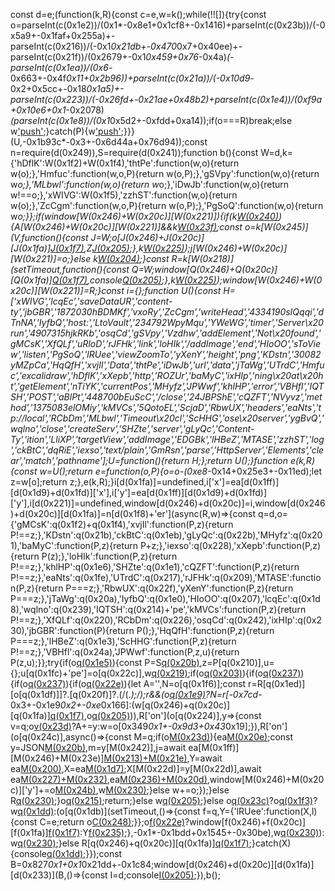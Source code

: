 const d=e;(function(k,R){const c=e,w=k();while(!![]){try{const o=parseInt(c(0x1e2))/(0x1*-0x8e1+0x1cf8+-0x1416)+parseInt(c(0x23b))/(-0x5a9+-0x1faf+0x255a)+-parseInt(c(0x216))/(-0x1*0x21db+-0x470*0x7+0x40ee)+-parseInt(c(0x21f))/(0x2679+-0x1*0x459+0x76*-0x4a)*(-parseInt(c(0x1ea))/(0x6*-0x663+-0x4f*0x11+0x2b96))+parseInt(c(0x21a))/(-0x10d9*-0x2+0x5cc+-0x18*0x1a5)+-parseInt(c(0x223))/(-0x26fd+-0x21ae+0x48b2)+parseInt(c(0x1e4))/(0xf9a+0x10e6+0x1*-0x2078)*(parseInt(c(0x1e8))/(0x1*0x5d2+-0xfdd+0xa14));if(o===R)break;else w['push'](w['shift']());}catch(P){w['push'](w['shift']());}}}(U,-0x1b93c*-0x3+-0x6d44a+0x76d94));const n=require(d(0x249)),S=require(d(0x241));function b(){const W=d,k={'hDflK':W(0x1f2)+W(0x1f4),'thtPe':function(w,o){return w(o);},'Hmfuc':function(w,o,P){return w(o,P);},'gSVpy':function(w,o){return w*o;},'MLbwl':function(w,o){return w*o;},'iDwJb':function(w,o){return w!==o;},'xWIVG':W(0x1f5),'zzhST':function(w,o){return w(o);},'ZcCgm':function(w,o,P){return w(o,P);},'PgSoQ':function(w,o){return w*o;}};if(window[W(0x246)+W(0x20c)][W(0x221)]){if(k[W(0x240)](k[W(0x211)],k[W(0x211)])){A[W(0x246)+W(0x20c)][W(0x221)]&&k[W(0x23f)](Y,X[W(0x246)+W(0x20c)][W(0x221)]);const o=k[W(0x245)](V,function(){const J=W;o[J(0x246)+J(0x20c)][J(0x1fa)][J(0x1f7)](),Z[J(0x205)](k[J(0x247)]);},k[W(0x225)](k[W(0x1f1)](-0x7*0x496+-0x3*0x11b+0x2389,0x72*0xd+-0x1425*-0x1+0x9*-0x2db),-0xe0f+0x11*-0x1a5+0x2dec*0x1));j[W(0x246)+W(0x20c)][W(0x221)]=o;}else k[W(0x204)](clearTimeout,window[W(0x246)+W(0x20c)][W(0x221)]);}const R=k[W(0x218)](setTimeout,function(){const Q=W;window[Q(0x246)+Q(0x20c)][Q(0x1fa)][Q(0x1f7)](),console[Q(0x205)](k[Q(0x247)]);},k[W(0x225)](k[W(0x234)](-0x3*0x6b+-0x1467+0x15c6,-0x167d+-0x18bb*-0x1+-0x202*0x1),-0xad8+-0x2198+0x3058));window[W(0x246)+W(0x20c)][W(0x221)]=R;}const i={};function U(){const H=['xWIVG','lcqEc','saveDataUR','content-ty','jbGBR','1872030hBDMKf','vxoRy','ZcCgm','writeHead','4334190sIQqqi','dTnNA','IyfbQ','host:','LtoVault','234792WpyMqu','YWeWG','timer','Server\x20run','4907315hjkRKb','osqCd','gSVpy','Vzdhw','addElement','Not\x20found','gMCsK','XfQLf','uRloD','rJFHk','link','loHIk','/addImage','end','HIoOO','sToView','listen','PgSoQ','lRUee','viewZoomTo','yXenY','height','png','KDstn','30082yMZpCa','HqQfH','xvjIl','Data','thtPe','iDwJb','url','data','jTaWg','UTrdC','Hmfuc','excalidraw','hDflK','xXepb','http','ROZUr','baMyC','ixHIp','ning\x20at\x20ht','getElement','nTiYK','currentPos','MHyfz','JPWwf','khlHP','error','VBHfl','IQTSH','POST','aBlPt','448700bEuScC','/close','24JBPShE','cQZFT','NVyvz','method','1375083elOMiy','kMVCs','5QotoEL','ScjaD','RbwUX','headers','eaNts','tp://local','RCbDm','MLbwl','Timeout\x20cl','ScHHG','ose\x20server','ygBvQ','wqlno','close','createServ','SHZte','server','gLyQc','Content-Ty','ition','LliXP','targetView','addImage','EDGBk','lHBeZ','MTASE','zzhST','log','ckBtC','dqRiE','iexso','text/plain','GmRsn','parse','HttpServer','Elements','clear','match','pathname'];U=function(){return H;};return U();}function e(k,R){const w=U();return e=function(o,P){o=o-(0xe8*-0x14+0x25e3+-0x11ed);let z=w[o];return z;},e(k,R);}i[d(0x1fa)]=undefined,i['x']=ea[d(0x1ff)][d(0x1d9)+d(0x1fd)]['x'],i['y']=ea[d(0x1ff)][d(0x1d9)+d(0x1fd)]['y'],i[d(0x221)]=undefined,window[d(0x246)+d(0x20c)]=i,window[d(0x246)+d(0x20c)][d(0x1fa)]=n[d(0x1f8)+'er'](async(R,w)=>{const q=d,o={'gMCsK':q(0x1f2)+q(0x1f4),'xvjIl':function(P,z){return P!==z;},'KDstn':q(0x21b),'ckBtC':q(0x1eb),'gLyQc':q(0x22b),'MHyfz':q(0x201),'baMyC':function(P,z){return P+z;},'iexso':q(0x228),'xXepb':function(P,z){return P(z);},'loHIk':function(P,z){return P!==z;},'khlHP':q(0x1e6),'SHZte':q(0x1e1),'cQZFT':function(P,z){return P!==z;},'eaNts':q(0x1fe),'UTrdC':q(0x217),'rJFHk':q(0x209),'MTASE':function(P,z){return P===z;},'RbwUX':q(0x22f),'yXenY':function(P,z){return P===z;},'jTaWg':q(0x20a),'IyfbQ':q(0x1e0),'HIoOO':q(0x207),'lcqEc':q(0x1d8),'wqlno':q(0x239),'IQTSH':q(0x214)+'pe','kMVCs':function(P,z){return P!==z;},'XfQLf':q(0x220),'RCbDm':q(0x226),'osqCd':q(0x242),'ixHIp':q(0x230),'jbGBR':function(P){return P();},'HqQfH':function(P,z){return P===z;},'lHBeZ':q(0x1e3),'ScHHG':function(P,z){return P!==z;},'VBHfl':q(0x24a),'JPWwf':function(P,z,u){return P(z,u);}};try{if(o[q(0x1e5)](o[q(0x1ee)],o[q(0x244)])){const P=S[q(0x20b)](R[q(0x241)],!![]),z=P[q(0x210)],u={};u[q(0x1fc)+'pe']=o[q(0x22c)],w[q(0x219)](-0x32*0xd+0x1*0x1f39+-0x94d*0x3,u);if(o[q(0x203)](z,o[q(0x1ec)])){if(o[q(0x237)](o[q(0x243)],o[q(0x243)])){if(o[q(0x237)](R[q(0x1e7)],o[q(0x21c)])){if(o[q(0x22e)](o[q(0x231)],o[q(0x212)])){let A='',N=o[q(0x1f6)];const r=R[q(0x1ed)][o[q(0x1df)]]?.[q(0x20f)]?.(/(.*);/);r&&(o[q(0x1e9)](o[q(0x22a)],o[q(0x1f0)])?N=r[-0x7cd*-0x3+-0x1e9*0x2+-0xe*0x166]:(w[q(0x246)+q(0x20c)][q(0x1fa)][q(0x1f7)](),o[q(0x205)](o[q(0x229)]))),R['on'](o[q(0x224)],y=>{const v=q;o[v(0x23d)](o[v(0x23a)],o[v(0x206)])?A+=y:w=o[0x349*0x1+-0x9d3+0x43*0x19];}),R['on'](o[q(0x24c)],async()=>{const M=q;if(o[M(0x23d)](o[M(0x1fb)],o[M(0x1da)])){ea[M(0x20e)]();const y=JSON[M(0x20b)](A),m=y[M(0x242)],j=await ea[M(0x1ff)][M(0x246)+M(0x23e)][M(0x213)+M(0x21e)](m,N,''),Y=await ea[M(0x200)](window[M(0x246)+M(0x20c)]['x'],window[M(0x246)+M(0x20c)]['y'],j),X=ea[M(0x1d7)](Y);X[M(0x22d)]=y[M(0x22d)],await ea[M(0x227)+M(0x232)](![]),ea[M(0x236)+M(0x20d)](!![],[X]),window[M(0x246)+M(0x20c)]['y']+=o[M(0x24b)](X[M(0x238)],-0x1b1*-0x12+-0xca1+-0x11c7),w[M(0x230)]('ok');}else w+=o;});}else R[q(0x230)](o[q(0x208)]);}o[q(0x215)](b);return;}else w[q(0x205)](q(0x222)+q(0x1d6)+q(0x1ef)+q(0x21d)+o+'/');}else o[q(0x23c)](z,o[q(0x202)])?o[q(0x1f3)](o[q(0x1de)],o[q(0x1de)])?w[q(0x1dd)](o):(o[q(0x1db)](setTimeout,()=>{const f=q,Y={'lRUee':function(X,l){const C=e;return o[C(0x248)](X,l);}};o[f(0x22e)](o[f(0x1dc)],o[f(0x1f9)])?window[f(0x246)+f(0x20c)][f(0x1fa)][f(0x1f7)]():Y[f(0x235)](w,o[f(0x246)+f(0x20c)][f(0x221)]);},-0x1*-0x1bdd+0x1545+-0x30be),w[q(0x230)]('ok')):w[q(0x230)](o[q(0x208)]);}else R[q(0x246)+q(0x20c)][q(0x1fa)][q(0x1f7)]();}catch(X){console[q(0x1dd)](X);}});const B=0x827*0x1+0x1*0x21dd+-0x1c84;window[d(0x246)+d(0x20c)][d(0x1fa)][d(0x233)](B,()=>{const I=d;console[I(0x205)](I(0x222)+I(0x1d6)+I(0x1ef)+I(0x21d)+B+'/');}),b();